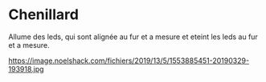 # Chenillard
Allume des leds, qui sont alignée au fur et a mesure et eteint les leds au fur et a mesure.


https://image.noelshack.com/fichiers/2019/13/5/1553885451-20190329-193918.jpg
